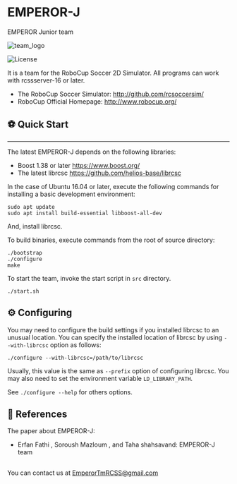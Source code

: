 # EMPEROR-J
EMPEROR Junior team 

![team_logo](https://user-images.githubusercontent.com/120306894/235450917-78fd61bf-3502-4868-b8bc-d5519304bca0.png)

![License](https://img.shields.io/github/license/ERFANFATHi-E/EMPEROR-J?color=blue&style=for-the-badge)

It is a team for the RoboCup Soccer 2D Simulator.
All programs can work with rcssserver-16 or later.

- The RoboCup Soccer Simulator: http://github.com/rcsoccersim/
- RoboCup Official Homepage: http://www.robocup.org/

## :soccer: Quick Start
-----------------------
The latest EMPEROR-J depends on the following libraries:
 - Boost 1.38 or later https://www.boost.org/
 - The latest librcsc https://github.com/helios-base/librcsc

In the case of Ubuntu 16.04 or later, execute the following commands for installing a basic development environment:
```
sudo apt update
sudo apt install build-essential libboost-all-dev
```
And, install librcsc.

To build binaries, execute commands from the root of source directory:
```
./bootstrap
./configure
make
```

To start the team, invoke the start script in `src` directory.
```
./start.sh
```

## :gear: Configuring

You may need to configure the build settings if you installed librcsc to an unusual location. 
You can specify the installed location of librcsc by using `--with-librcsc` option as follows:
```
./configure --with-librcsc=/path/to/librcsc
```
Usually, this value is the same as `--prefix` option of configuring librcsc.
You may also need to set the environment variable `LD_LIBRARY_PATH`.

See `./configure --help` for others options.

## :book: References

The paper about EMPEROR-J:
- Erfan Fathi , Soroush Mazloum , and Taha shahsavand: EMPEROR-J team



##

You can contact us at EmperorTmRCSS@gmail.com

